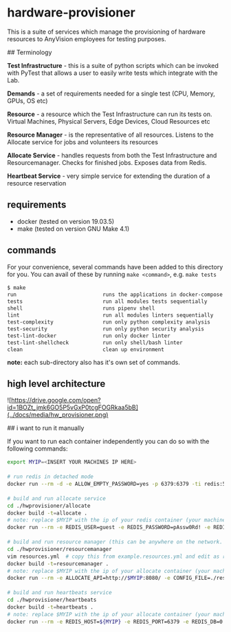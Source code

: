 hardware-provisioner
====================

This is a suite of services which manage the provisioning of hardware resources to AnyVision employees for testing purposes.

## Terminology

**Test Infrastructure** - this is a suite of python scripts which can be invoked with PyTest that allows a user to easily write tests which integrate with the Lab.

**Demands** - a set of requirements needed for a single test (CPU, Memory, GPUs, OS etc)

**Resource** - a resource which the Test Infrastructure can run its tests on. Virtual Machines, Physical Servers, Edge Devices, Cloud Resources etc

**Resource Manager** - is the representative of all resources. Listens to the Allocate service for jobs and volunteers its resources

**Allocate Service** - handles requests from both the Test Infrastructure and Resourcemanager. Checks for finished jobs. Exposes data from Redis.

**Heartbeat Service** - very simple service for extending the duration of a resource reservation

## requirements

 - docker (tested on version 19.03.5)
 - make (tested on version GNU Make 4.1)

## commands

For your convenience, several commands have been added to this directory for you. You can avail of these by running `make <command>`, e.g. `make tests`

```shell
$ make
run                            runs the applications in docker-compose
tests                          run all modules tests sequentially
shell                          runs pipenv shell
lint                           run all modules linters sequentially
test-complexity                run only python complexity analysis
test-security                  run only python security analysis
test-lint-docker               run only docker linter
test-lint-shellcheck           run only shell/bash linter
clean                          clean up environment
```

**note:** each sub-directory also has it's own set of commands.

## high level architecture

![https://drive.google.com/open?id=1BOZt_jmk6GO5P5vGxP0tcgFOGRkaa5bB](../docs/media/hw_provisioner.png)

## i want to run it manually

If you want to run each container independently you can do so with the following commands:

```sh
export MYIP=<INSERT YOUR MACHINES IP HERE>

# run redis in detached mode
docker run --rm -d -e ALLOW_EMPTY_PASSWORD=yes -p 6379:6379 -ti redis:5.0.7

# build and run allocate service
cd ./hwprovisioner/allocate
docker build -t=allocate .
# note: replace $MYIP with the ip of your redis container (your machine ip probably)
docker run --rm -e REDIS_USER=guest -e REDIS_PASSWORD=pAssw0Rd! -e REDIS_HOST=$MYIP -e REDIS_PORT=6379 -e REDIS_DB=0 -v $(pwd):/src -w /src -p 8080:8080 -ti allocate watchmedo auto-restart --recursive -d . -p '*.py' -- python3 -m 'webapp.app' serve

# build and run resource manager (this can be anywhere on the network. works on localhost too ofc)
cd ./hwprovisioner/resourcemanager
vim resources.yml  # copy this from example.resources.yml and edit as required
docker build -t=resourcemanager .
# note: replace $MYIP with the ip of your allocate container (your machine ip probably)
docker run --rm -e ALLOCATE_API=http://$MYIP:8080/ -e CONFIG_FILE=./resources.yml -p 9080:8080 -v $(pwd):/src -w /src -ti resourcemanager watchmedo auto-restart --recursive -d . -p '*.py' -- python3 -m 'webapp.app' serve

# build and run heartbeats service
cd ./hwprovisioner/heartbeats
docker build -t=heartbeats .
# note: replace $MYIP with the ip of your allocate container (your machine ip probably)
docker run --rm -e REDIS_HOST=${MYIP} -e REDIS_PORT=6379 -e REDIS_DB=0 -e REDIS_USER=guest -e REDIS_PASSWORD=password -v ${PWD}:/src -w /src -p 7080:8080 -ti heartbeats watchmedo auto-restart --recursive -d . -p '*.py' -- python3 -m 'webapp.app' serve
```
